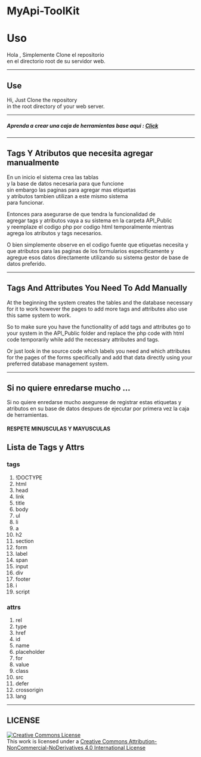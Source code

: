 # MyApi-ToolKit

<h1>Uso</h1>

<p>
Hola , Simplemente Clone el repositorio
<br>
en el directorio root de su servidor web.
</p>

<hr>

<h2>Use</h2>

<p>
Hi, Just Clone the repository
<br>
in the root directory of your web server.
</p>

<hr>

<h5>
Aprenda a crear una caja de herramientas base aqui : 
<a href="https://www.udemy.com/course/curso-de-php-construyendo-mi-primer-caja-de-herramientas/">
    Click
</a>
</h5>

<hr>

<h2>Tags Y Atributos que necesita agregar manualmente</h2>

<p>
En un inicio el sistema crea las tablas<br>
y la base de datos necesaria para que funcione<br>
sin embargo las paginas para agregar mas etiquetas<br>
y atributos tambien utilizan a este mismo sistema<br>
para funcionar.
</p>

<p>
Entonces para asegurarse de que tendra la funcionalidad de<br>
agregar tags y atributos vaya a su sistema en la carpeta API_Public<br>
y reemplaze el codigo php por codigo html temporalmente mientras<br>
agrega los atributos y tags necesarios.
</p>

<p>
O bien simplemente observe en el codigo fuente
que etiquetas necesita y que atributos 
para las paginas de los formularios especificamente
y agregue esos datos directamente utilizando su 
sistema gestor de base de datos preferido.
</p>

<hr>

<h2>Tags And Attributes You Need To Add Manually</h2>

<p>
At the beginning the system creates the tables
and the database necessary for it to work
however the pages to add more tags
and attributes also use this same system
to work.
</p>

<p>
So to make sure you have the functionality of
add tags and attributes go to your system in the API_Public folder
and replace the php code with html code temporarily while
add the necessary attributes and tags.
</p>

<p>
Or just look in the source code which labels you need and which attributes for the pages of the forms specifically and add that data directly using your preferred database management system.
</p>

<hr>

<h2>Si no quiere enredarse mucho ...</h2>

<p>
Si no quiere enredarse mucho asegurese de registrar
estas etiquetas y atributos en su base de datos despues
de ejecutar por primera vez la caja de herramientas.
<h4>RESPETE MINUSCULAS Y MAYUSCULAS</h4>
</p>

<h2>Lista de Tags y Attrs</h2>

<h3>tags</h3>

<ol>
    <li>!DOCTYPE</li>
    <li>html</li>
    <li>head</li>
    <li>link</li>
    <li>title</li>
    <li>body</li>
    <li>ul</li>
    <li>li</li>
    <li>a</li>
    <li>h2</li>
    <li>section</li>
    <li>form</li>
    <li>label</li>
    <li>span</li>
    <li>input</li>
    <li>div</li>
    <li>footer</li>
    <li>i</li>
    <li>script</li>
</ol>

<h3>attrs</h3>

<ol>
    <li>rel</li>
    <li>type</li>
    <li>href</li>
    <li>id</li>
    <li>name</li>
    <li>placeholder</li>
    <li>for</li>
    <li>value</li>
    <li>class</li>
    <li>src</li>
    <li>defer</li>
    <li>crossorigin</li>
    <li>lang</li>
</ol>

<hr>

<h2>LICENSE</h2>

<a rel="license" href="http://creativecommons.org/licenses/by-nc-nd/4.0/">
    <img alt="Creative Commons License" 
    style="border-width:0" 
    src="https://i.creativecommons.org/l/by-nc-nd/4.0/80x15.png" />
</a>
<br />
This work is licensed under a 
<a rel="license" href="http://creativecommons.org/licenses/by-nc-nd/4.0/">
    Creative Commons Attribution-NonCommercial-NoDerivatives 4.0 International License
</a>